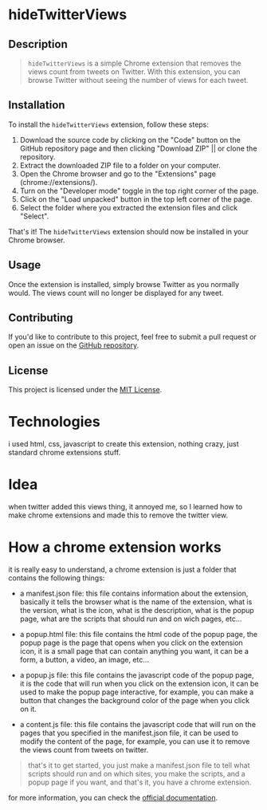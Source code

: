 # hideTwitterViews

## Description

>`hideTwitterViews` is a simple Chrome extension that removes the views count from tweets on Twitter. With this extension, you can browse Twitter without seeing the number of views for each tweet.

## Installation

To install the `hideTwitterViews` extension, follow these steps:

1. Download the source code by clicking on the "Code" button on the GitHub repository page and then clicking "Download ZIP" || or clone the repository.
2. Extract the downloaded ZIP file to a folder on your computer.
3. Open the Chrome browser and go to the "Extensions" page (chrome://extensions/).
4. Turn on the "Developer mode" toggle in the top right corner of the page.
5. Click on the "Load unpacked" button in the top left corner of the page.
6. Select the folder where you extracted the extension files and click "Select".

That's it! The `hideTwitterViews` extension should now be installed in your Chrome browser.

## Usage

Once the extension is installed, simply browse Twitter as you normally would. The views count will no longer be displayed for any tweet.

## Contributing

If you'd like to contribute to this project, feel free to submit a pull request or open an issue on the [GitHub repository](https://github.com/Reda-BENMAKDAD/hideTwitterViews).

## License

This project is licensed under the [MIT License](https://github.com/Reda-BENMAKDAD/HideTwitterViews/blob/main/LICENSE).

# Technologies
i used html, css, javascript to create this extension, nothing crazy, just standard chrome extensions stuff.

# Idea
when twitter added this views thing, it annoyed me, so I learned how to make chrome extensions and made this to remove the twitter view.

# How a chrome extension works
it is really easy to understand, a chrome extension is just a folder that contains the following things:
- a manifest.json file: this file contains information about the extension, basically it tells the browser what is the name of the extension, what is the version, what is the icon, what is the description, what is the popup page, what are the scripts that should run and on wich pages, etc...

- a popup.html file: this file contains the html code of the popup page, the popup page is the page that opens when you click on the extension icon, it is a small page that can contain anything you want, it can be a form, a button, a video, an image, etc...

- a popup.js file: this file contains the javascript code of the popup page, it is the code that will run when you click on the extension icon, it can be used to make the popup page interactive, for example, you can make a button that changes the background color of the page when you click on it.

- a content.js file: this file contains the javascript code that will run on the pages that you specified in the manifest.json file, it can be used to modify the content of the page, for example, you can use it to remove the views count from tweets on twitter.

> that's it to get started, you just make a manifest.json file to tell what scripts should run and on which sites, you make the scripts, and a popup page if you want, and that's it, you have a chrome extension.

for more information, you can check the [official documentation](https://developer.chrome.com/docs/extensions/mv3/getstarted/).

